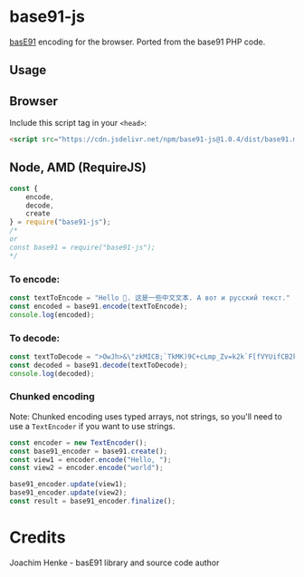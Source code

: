 # base91-js   
[basE91](https://base91.sourceforge.net/) encoding for the browser. Ported from the base91 PHP code.   

## Usage
## Browser
Include this script tag in your `<head>`:
```html
<script src="https://cdn.jsdelivr.net/npm/base91-js@1.0.4/dist/base91.min.js"></script>
```
## Node, AMD (RequireJS)
```js
const {
    encode,
    decode,
    create
} = require("base91-js");
/*
or
const base91 = require("base91-js");
*/
```
### To encode:
```javascript
const textToEncode = "Hello 👋. 这是一些中文文本. А вот и русский текст."
const encoded = base91.encode(textToEncode);
console.log(encoded);
```
### To decode:
```javascript
const textToDecode = ">OwJh>&\"zkMICB;`TkMK)9C+cLmp_Zv=k2k`F[fVYUifCB2k/t7fj/^xtLg4FE+k4YER7tKFf#+4FE9gIY)F`#n;`od56[C"
const decoded = base91.decode(textToDecode);
console.log(decoded);
```
### Chunked encoding   
Note: Chunked encoding uses typed arrays, not strings, so you'll need to use a `TextEncoder` if you want to use strings.
```javascript
const encoder = new TextEncoder();
const base91_encoder = base91.create();
const view1 = encoder.encode("Hello, ");
const view2 = encoder.encode("world");

base91_encoder.update(view1);
base91_encoder.update(view2);
const result = base91_encoder.finalize();
```

# Credits   
Joachim Henke - basE91 library and source code author